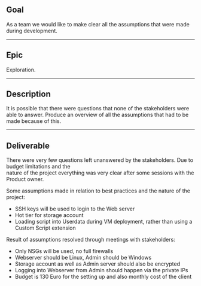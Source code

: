 ## Goal
As a team we would like to make clear all the assumptions that were made during development.

----
## Epic
Exploration.

----
## Description
It is possible that there were questions that none of the stakeholders were able to answer.
Produce an overview of all the assumptions that had to be made because of this.

----
## Deliverable

There were very few questions left unanswered by the stakeholders. Due to budget limitations and the  
nature of the project everything was very clear after some sessions with the Product owner.  

Some assumptions made in relation to best practices and the nature of the project:
-   SSH keys will be used to login to the Web server
-   Hot tier for storage account
-   Loading script into Userdata during VM deployment, rather than using a Custom Script extension

Result of assumptions resolved through meetings with stakeholders:
-   Only NSGs will be used, no full firewalls
-   Webserver should be Linux, Admin should be Windows
-   Storage account as well as Admin server should also be encrypted
-   Logging into Webserver from Admin should happen via the private IPs
-   Budget is 130 Euro for the setting up and also monthly cost of the client